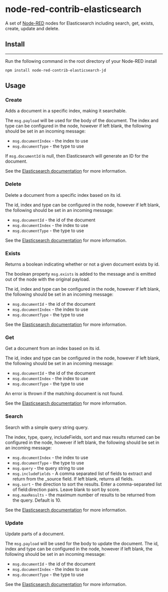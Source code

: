 # node-red-contrib-elasticsearch

A set of [Node-RED](http://www.nodered.org) nodes for Elasticsearch including search, get, exists, create, update and delete.

## Install
-------

Run the following command in the root directory of your Node-RED install

```
npm install node-red-contrib-elasticsearch-jd
```

## Usage

### Create

<p>Adds a document in a specific index, making it searchable.</p>
<p>The <code>msg.payload</code> will be used for the body of the document. The index and type can be configured in the node, however if left blank, the following should be set in an incoming message:<ul><li><code>msg.documentIndex</code> - the index to use</li><li><code>msg.documentType</code> - the type to use</li></ul></p>
<p>If <code>msg.documentId</code> is null, then Elasticsearch will generate an ID for the document.</p>
<p>See the <a href="https://www.elastic.co/guide/en/elasticsearch/client/javascript-api/current/api-reference.html#api-create">Elasticsearch documentation</a> for more information.</p>

### Delete

<p>Delete a document from a specific index based on its id.</p>
<p>The id, index and type can be configured in the node, however if left blank, the following should be set in an incoming message:<ul><li><code>msg.documentId</code> - the id of the document</li><li><code>msg.documentIndex</code> - the index to use</li><li><code>msg.documentType</code> - the type to use</li></ul></p>
<p>See the <a href="https://www.elastic.co/guide/en/elasticsearch/client/javascript-api/current/api-reference.html#api-delete">Elasticsearch documentation</a> for more information.</p>

### Exists

<p>Returns a boolean indicating whether or not a given document exists by id.</p>
<p>The boolean property <code>msg.exists</code> is added to the message and is emitted out of the node with the original payload.</p>
<p>The id, index and type can be configured in the node, however if left blank, the following should be set in an incoming message:<ul><li><code>msg.documentId</code> - the id of the document</li><li><code>msg.documentIndex</code> - the index to use</li><li><code>msg.documentType</code> - the type to use</li></ul></p>
<p>See the <a href="https://www.elastic.co/guide/en/elasticsearch/client/javascript-api/current/api-reference.html#api-exists">Elasticsearch documentation</a> for more information.</p>

### Get

<p>Get a document from an index based on its id.</p>
<p>The id, index and type can be configured in the node, however if left blank, the following should be set in an incoming message:<ul><li><code>msg.documentId</code> - the id of the document</li><li><code>msg.documentIndex</code> - the index to use</li><li><code>msg.documentType</code> - the type to use</li></ul></p>
<p>An error is thrown if the matching document is not found.</p>
<p>See the <a href="https://www.elastic.co/guide/en/elasticsearch/client/javascript-api/current/api-reference.html#api-get">Elasticsearch documentation</a> for more information.</p>

### Search

<p>Search with a simple query string query.</p>
<p>The index, type, query, includeFields, sort and max results returned can be configured in the node, however if left blank, the following should be set in an incoming message:<ul><li><code>msg.documentIndex</code> - the index to use</li><li><code>msg.documentType</code> - the type to use</li><li><code>msg.query</code> - the query string to use</li><li><code>msg.includeFields</code> - A comma separated list of fields to extract and return from the _source field. If left blank, returns all fields.</li><li><code>msg.sort</code> - the direction to sort the results. Enter a comma-separated list of field:direction pairs. Leave blank to sort by score.</li><li><code>msg.maxResults</code> - the maximum number of results to be returned from the query. Default is 10.</li></ul></p>
<p>See the <a href="https://www.elastic.co/guide/en/elasticsearch/client/javascript-api/current/api-reference.html#api-search">Elasticsearch documentation</a> for more information.</p>

### Update

<p>Update parts of a document.</p>
<p>The <code>msg.payload</code> will be used for the body to update the document. The id, index and type can be configured in the node, however if left blank, the following should be set in an incoming message:<ul><li><code>msg.documentId</code> - the id of the document</li><li><code>msg.documentIndex</code> - the index to use</li><li><code>msg.documentType</code> - the type to use</li></ul></p>
<p>See the <a href="https://www.elastic.co/guide/en/elasticsearch/client/javascript-api/current/api-reference.html#api-update">Elasticsearch documentation</a> for more information.</p>
